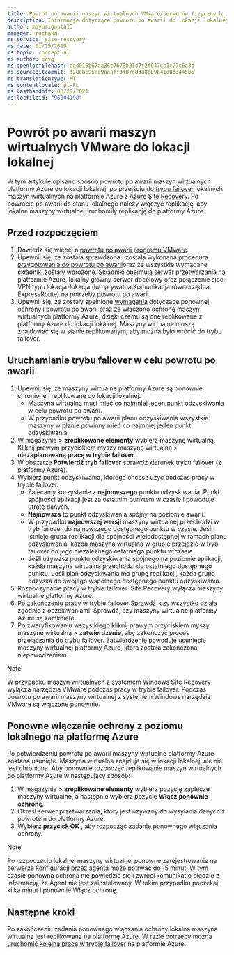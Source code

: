 ```yaml
---
title: Powrót po awarii maszyn wirtualnych VMware/serwerów fizycznych z platformy Azure za pomocą Azure Site Recovery
description: Informacje dotyczące powrotu po awarii do lokacji lokalnej po przejściu do trybu failover na platformie Azure, podczas odzyskiwania danych z maszyn wirtualnych VMware i serwerów fizycznych na platformę Azure.
author: mayurigupta13
manager: rochakm
ms.service: site-recovery
ms.date: 01/15/2019
ms.topic: conceptual
ms.author: mayg
ms.openlocfilehash: aed015b67aa36e7678b31d7f2f047cb1e77c6a3d
ms.sourcegitcommit: f28ebb95ae9aaaff3f87d8388a09b41e0b3445b5
ms.translationtype: MT
ms.contentlocale: pl-PL
ms.lasthandoff: 03/29/2021
ms.locfileid: "96004198"
---
```

# <a name="fail-back-vmware-vms-to-on-premises-site"></a>Powrót po awarii maszyn wirtualnych VMware do lokacji lokalnej

W tym artykule opisano sposób powrotu po awarii maszyn wirtualnych platformy Azure do lokacji lokalnej, po przejściu do [trybu failover](site-recovery-failover.md) lokalnych maszyn wirtualnych na platformie Azure z [Azure Site Recovery](site-recovery-overview.md). Po powrocie po awarii do stanu lokalnego należy włączyć replikację, aby lokalne maszyny wirtualne uruchomiły replikację do platformy Azure.

## <a name="before-you-start"></a>Przed rozpoczęciem

1. Dowiedz się więcej o [powrotu po awarii programu VMware](failover-failback-overview.md#vmwarephysical-reprotectionfailback). 
2. Upewnij się, że została sprawdzona i została wykonana procedura [przygotowania do powrotu po awarii](vmware-azure-prepare-failback.md)oraz że wszystkie wymagane składniki zostały wdrożone. Składniki obejmują serwer przetwarzania na platformie Azure, lokalny główny serwer docelowy oraz połączenie sieci VPN typu lokacja-lokacja (lub prywatna Komunikacja równorzędna ExpressRoute) na potrzeby powrotu po awarii.
3. Upewnij się, że zostały spełnione [wymagania](vmware-azure-reprotect.md#before-you-begin) dotyczące ponownej ochrony i powrotu po awarii oraz że [włączono ochronę](vmware-azure-reprotect.md#enable-reprotection) maszyn wirtualnych platformy Azure, dzięki czemu są one replikowane z platformy Azure do lokacji lokalnej. Maszyny wirtualne muszą znajdować się w stanie replikowanym, aby można było wrócić do trybu failover.




## <a name="run-a-failover-to-fail-back"></a>Uruchamianie trybu failover w celu powrotu po awarii

1. Upewnij się, że maszyny wirtualne platformy Azure są ponownie chronione i replikowane do lokacji lokalnej.
    - Maszyna wirtualna musi mieć co najmniej jeden punkt odzyskiwania w celu powrotu po awarii.
    - W przypadku powrotu po awarii planu odzyskiwania wszystkie maszyny w planie powinny mieć co najmniej jeden punkt odzyskiwania.
2. W magazynie > **zreplikowane elementy** wybierz maszynę wirtualną. Kliknij prawym przyciskiem myszy maszynę wirtualną > **niezaplanowaną pracę w trybie failover**.
3. W obszarze **Potwierdź tryb failover** sprawdź kierunek trybu failover (z platformy Azure).
4. Wybierz punkt odzyskiwania, którego chcesz użyć podczas pracy w trybie failover.
    - Zalecamy korzystanie z **najnowszego** punktu odzyskiwania. Punkt spójności aplikacji jest za ostatnim punktem w czasie i powoduje utratę danych.
    - **Najnowsza** to punkt odzyskiwania spójny na poziomie awarii.
    - W przypadku **najnowszej wersji** maszyny wirtualnej przechodzi w tryb failover do najnowszego dostępnego punktu w czasie. Jeśli istnieje grupa replikacji dla spójności wielodostępnej w ramach planu odzyskiwania, każda maszyna wirtualna w grupie przejdzie w tryb failover do jego niezależnego ostatniego punktu w czasie.
    - Jeśli używasz punktu odzyskiwania spójnego na poziomie aplikacji, każda maszyna wirtualna przechodzi do ostatniego dostępnego punktu. Jeśli plan odzyskiwania ma grupę replikacji, każda grupa odzyska do swojego wspólnego dostępnego punktu odzyskiwania.
5. Rozpoczynanie pracy w trybie failover. Site Recovery wyłącza maszyny wirtualne platformy Azure.
6. Po zakończeniu pracy w trybie failover Sprawdź, czy wszystko działa zgodnie z oczekiwaniami. Sprawdź, czy maszyny wirtualne platformy Azure są zamknięte. 
7. Po zweryfikowaniu wszystkiego kliknij prawym przyciskiem myszy maszynę wirtualną > **zatwierdzenie**, aby zakończyć proces przełączania do trybu failover. Zatwierdzenie powoduje usunięcie maszyny wirtualnej platformy Azure, która została zakończona niepowodzeniem. 

> [!NOTE]
> W przypadku maszyn wirtualnych z systemem Windows Site Recovery wyłącza narzędzia VMware podczas pracy w trybie failover. Podczas powrotu po awarii maszyny wirtualnej z systemem Windows narzędzia VMware są włączane ponownie. 




## <a name="reprotect-from-on-premises-to-azure"></a>Ponowne włączanie ochrony z poziomu lokalnego na platformę Azure

Po potwierdzeniu powrotu po awarii maszyny wirtualne platformy Azure zostaną usunięte. Maszyna wirtualna znajduje się w lokacji lokalnej, ale nie jest chroniona. Aby ponownie rozpocząć replikowanie maszyn wirtualnych do platformy Azure w następujący sposób:

1. W magazynie > **zreplikowane elementy** wybierz pozycję zaplecze maszyny wirtualne, a następnie wybierz pozycję **Włącz ponownie ochronę**.
2. Określ serwer przetwarzania, który jest używany do wysyłania danych z powrotem do platformy Azure.
3. Wybierz **przycisk OK** , aby rozpocząć zadanie ponownego włączania ochrony.

> [!NOTE]
> Po rozpoczęciu lokalnej maszyny wirtualnej ponowne zarejestrowanie na serwerze konfiguracji przez agenta może potrwać do 15 minut. W tym czasie ponowna ochrona nie powiedzie się i zwróci komunikat o błędzie z informacją, że Agent nie jest zainstalowany. W takim przypadku poczekaj kilka minut i ponownie Włącz ochronę.

## <a name="next-steps"></a>Następne kroki

Po zakończeniu zadania ponownego włączania ochrony lokalna maszyna wirtualna jest replikowana na platformę Azure. W razie potrzeby można [uruchomić kolejną pracę w trybie failover](site-recovery-failover.md) na platformie Azure.

